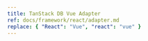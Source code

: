 ```yaml
---
title: TanStack DB Vue Adapter
ref: docs/framework/react/adapter.md
replace: { "React": "Vue", "react": "vue" }
---
```

